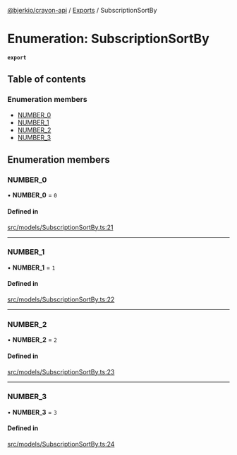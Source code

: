 [@bjerkio/crayon-api](../README.md) / [Exports](../modules.md) / SubscriptionSortBy

# Enumeration: SubscriptionSortBy

**`export`**

## Table of contents

### Enumeration members

- [NUMBER\_0](SubscriptionSortBy.md#number_0)
- [NUMBER\_1](SubscriptionSortBy.md#number_1)
- [NUMBER\_2](SubscriptionSortBy.md#number_2)
- [NUMBER\_3](SubscriptionSortBy.md#number_3)

## Enumeration members

### NUMBER\_0

• **NUMBER\_0** = `0`

#### Defined in

[src/models/SubscriptionSortBy.ts:21](https://github.com/bjerkio/crayon-api-js/blob/22cd66d/src/models/SubscriptionSortBy.ts#L21)

___

### NUMBER\_1

• **NUMBER\_1** = `1`

#### Defined in

[src/models/SubscriptionSortBy.ts:22](https://github.com/bjerkio/crayon-api-js/blob/22cd66d/src/models/SubscriptionSortBy.ts#L22)

___

### NUMBER\_2

• **NUMBER\_2** = `2`

#### Defined in

[src/models/SubscriptionSortBy.ts:23](https://github.com/bjerkio/crayon-api-js/blob/22cd66d/src/models/SubscriptionSortBy.ts#L23)

___

### NUMBER\_3

• **NUMBER\_3** = `3`

#### Defined in

[src/models/SubscriptionSortBy.ts:24](https://github.com/bjerkio/crayon-api-js/blob/22cd66d/src/models/SubscriptionSortBy.ts#L24)

